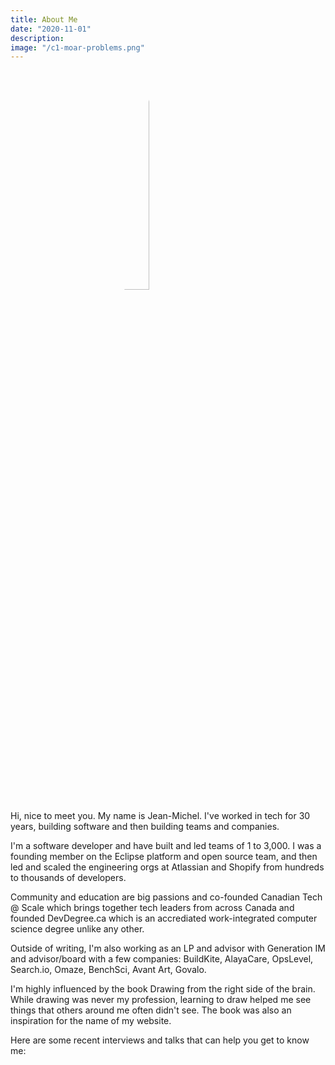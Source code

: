 ```yaml
---
title: About Me
date: "2020-11-01"
description: 
image: "/c1-moar-problems.png"
---
```


<img align="center" style="display: block;margin-left: auto;margin-right: auto;width: 30%;border-radius: 50%" src="/me.webp">

Hi, nice to meet you. My name is Jean-Michel. I've worked in tech for 30 years, building software and then building teams and companies.

I'm a software developer and have built and led teams of 1 to 3,000. I was a founding member on the Eclipse platform and open source team, and then led and scaled the engineering orgs at Atlassian and Shopify from hundreds to thousands of developers.

Community and education are big passions and co-founded Canadian Tech @ Scale which brings together tech leaders from across Canada and founded DevDegree.ca which is an accrediated work-integrated computer science degree unlike any other.

Outside of writing, I'm also working as an LP and advisor with Generation IM and advisor/board with a few companies: BuildKite, AlayaCare, OpsLevel, Search.io, Omaze, BenchSci, Avant Art, Govalo.

I'm highly influenced by the book Drawing from the right side of the brain. While drawing was never my profession, learning to draw helped me see things that others around me often didn't see. The book was also an inspiration for the name of my website.

Here are some recent interviews and talks that can help you get to know me: